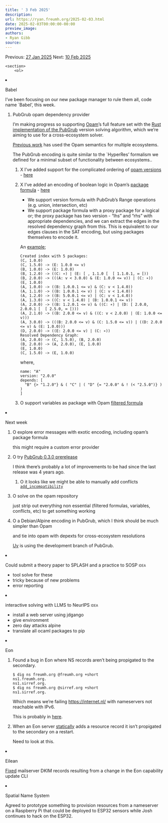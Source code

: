 ```yaml
---
title: ' 3 Feb 2025'
description:
url: https://ryan.freumh.org/2025-02-03.html
date: 2025-02-03T00:00:00-00:00
preview_image:
authors:
- Ryan Gibb
source:
---
```


<article>
    <div class="container">
        <span>  Previous: <a href="https://ryan.freumh.org/2025-01-27.html">27 Jan 2025</a>  </span>
        <span>  Next: <a href="https://ryan.freumh.org/2025-02-10.html">10 Feb 2025</a>  </span>
    </div>
    
    <section>
        <ol>
<li><p><span>Babel</span></p>
<p><span>I’ve been focusing on our new package manager to
rule them all, code name `Babel’, this week.</span></p>
<ol>
<li><p><span>PubGrub opam dependency provider</span></p>
<p><span>I’m making progress so supporting <a href="https://opam.ocaml.org/">Opam</a>’s full feature set with the <a href="https://pubgrub-rs-guide.pages.dev/">Rust implementation of the
PubGrub</a> version solving algorithm, which we’re aiming to use for a
cross-ecosystem solver.</span></p>
<p><span><a href="https://github.com/RyanGibb/opam-giga-repository">Previous
work</a> has used the Opam semantics for multiple ecosystems.</span></p>
<p><span>The PubGrub encoding is quite similar to the
`HyperRes’ formalism we defined for a minimal subset of functionality
between ecosystems..</span></p>
<ol>
<li><p><span><span class="done DONE">X</span> I’ve added
support for the complicated ordering of <a href="https://opam.ocaml.org/doc/Manual.html#Version-ordering">opam
versions</a> - <a href="https://github.com/RyanGibb/pubgrub-opam/commit/7f941e30f5b6ea11c201e667c2aee6984606bb26">here</a></span></p></li>
<li><p><span><span class="done DONE">X</span> I’ve added an
encoding of boolean logic in Opam’s <a href="https://opam.ocaml.org/doc/Manual.html#Package-Formulas">package
formula</a> - <a href="https://github.com/RyanGibb/pubgrub-opam/commit/63f12dd256fac440d0c69a079c324855cbee224c">here</a></span></p>
<ul>
<li>We support version formula with PubGrub’s Range operations (e.g.
union, intersection, etc)</li>
<li>We support package formula with a proxy package for a logical or;
the proxy package has two version - “lhs” and “rhs” with appropriate
dependencies, and we can extract the edges in the resolved dependency
graph from this. This is equivalent to our edges clauses in the SAT
encoding, but using packages themselves to encode it.</li>
</ul>
<p><span>An <a href="https://github.com/RyanGibb/pubgrub-opam/tree/main/package-formula-repo">example</a>;</span></p>
<pre class="example"><code>Created index with 5 packages:
(C, 1.0.0)
(C, 1.5.0) -&gt; (E: 1.0.0 &lt;= v)
(B, 1.0.0) -&gt; (E: 1.0.0)
(B, 1.2.0) -&gt; ((C: ∗) | (E: [ , 1.1.0 [  [ 1.1.0.1, ∞ [))
(B, 2.0.0) -&gt; (((A: v &lt; 3.0.0) &amp; (E: 1.0.0 &lt;= v)) | (C: ∗))
(E, 1.0.0)
(A, 1.0.0) -&gt; ((B: 1.0.0.1 &lt;= v) &amp; (C: v &lt; 1.4.0))
(A, 1.1.0) -&gt; ((B: 1.0.0.1 &lt;= v) | (C: v &lt; 1.4.0))
(A, 1.2.0) -&gt; ((B: 5.0.0.1 &lt;= v) | (C: v &lt; 1.4.0))
(A, 1.3.0) -&gt; ((C: v &lt; 1.4.0) | (B: 1.0.0.1 &lt;= v))
(A, 2.0.0) -&gt; ((B: 1.2.0.1 &lt;= v) &amp; ((C: ∗) | (D: [ 2.0.0, 2.0.0.1 [  [ 2.5.0, ∞ [)))
(A, 2.1.0) -&gt; ((B: 2.0.0 &lt;= v) &amp; ((C: v &lt; 2.0.0) | (E: 1.0.0 &lt;= v)))
(A, 3.0.0) -&gt; (((B: 2.0.0 &lt;= v) &amp; (C: 1.5.0 &lt;= v)) | ((D: 2.0.0 &lt;= v) &amp; (E: 1.0.0)))
(D, 2.0.0) -&gt; ((E: 2.0.0 &lt;= v) | (C: ∗))
Resolved Dependency Graph:
(A, 2.0.0) -&gt; (C, 1.5.0), (B, 2.0.0)
(B, 2.0.0) -&gt; (A, 2.0.0), (E, 1.0.0)
(E, 1.0.0)
(C, 1.5.0) -&gt; (E, 1.0.0)
</code></pre>
<p><span>where,</span></p>
<pre class="example"><code>name: "A"
version: "2.0.0"
depends: [
  "B" {&gt; "1.2.0"} &amp; ( "C" | ( "D" {= "2.0.0" &amp; ! (&lt; "2.5.0")} ) )
]
</code></pre></li>
<li><p><span><span class="todo TODO">O</span> support
variables as package with Opam <a href="https://opam.ocaml.org/doc/Manual.html#Filtered-package-formulas">filtered
formula</a></span></p></li>
</ol></li>
</ol></li>
<li><p><span>Next week</span></p>
<ol>
<li><p><span><span class="todo TODO">O</span> explore error
messages with exotic encoding, including opam’s package
formula</span></p>
<p><span>this might require a custom error
provider</span></p></li>
<li><p><span><span class="todo TODO">O</span> try <a href="https://crates.io/crates/pubgrub/0.3.0-alpha.1">PubGrub 0.3.0
prerelease</a></span></p>
<p><span>I think there’s probably a lot of improvements to
be had since the last release was 4 years ago.</span></p>
<ol>
<li><p><span><span class="todo TODO">O</span> it looks like
we might be able to manually add conflicts <a href="https://github.com/pubgrub-rs/pubgrub/blob/23357967c6473b358ffb7c0092e9c3fc4e4c972b/src/internal/core.rs#L94"><code class="verbatim">add_incompatibility</code></a></span></p></li>
</ol></li>
<li><p><span><span class="todo TODO">O</span> solve on the
opam repository</span></p>
<p><span>just strip out everything non essential (filtered
formulas, variables, conflicts, etc) to get something
working</span></p></li>
<li><p><span><span class="todo TODO">O</span> a
Debian/Alpine encoding in PubGrub, which I think should be much simpler
than Opam</span></p>
<p><span>and tie into opam with depexts for cross-ecosystem
resolutions</span></p>
<p><span><a href="https://github.com/astral-sh/uv">Uv</a>
is using the development branch of PubGrub.</span></p></li>
</ol></li>
<li><p><span>Could submit a theory paper to SPLASH and a
practice to SOSP <span class="tag" data-tag-name="idea"><span class="smallcaps">idea</span></span></span></p>
<ul>
<li>tool solve for these</li>
<li>tricky because of new problems</li>
<li>error reporting</li>
</ul></li>
<li><p><span>interactive solving with LLMS to NeurIPS <span class="tag" data-tag-name="idea"><span class="smallcaps">idea</span></span></span></p>
<ul>
<li>install a web server using jdgango</li>
<li>give environment</li>
<li>zero day attacks alpine</li>
<li>translate all ocaml packages to pip</li>
</ul></li>
<li><p><span>Eon</span></p>
<ol>
<li><p><span>Found a bug in Eon where NS records aren’t
being propigated to the secondary.</span></p>
<pre class="example"><code>$ dig ns freumh.org @freumh.org +short
ns1.freumh.org.
ns1.sirref.org.
$ dig ns freumh.org @sirref.org +short
ns1.sirref.org.
</code></pre>
<p><span>Which means we’re failing <a href="https://internet.nl/">https://internet.nl/</a> with nameservers
not reachable with IPv6.</span></p>
<p><span>This is probably in <a href="https://github.com/RyanGibb/eon/blob/5a56fd3173a3f123d99cb674cb28c133e0cfc263/lib/cap/primary.ml#L136">here</a>.</span></p></li>
<li><p><span>When an Eon server <u>statically</u> adds a
resource record it isn’t propigated to the secondary on a
restart.</span></p>
<p><span>Need to look at this.</span></p></li>
</ol></li>
<li><p><span>Eilean</span></p>
<p><span><a href="https://github.com/RyanGibb/eilean-nix/commit/5a8727fea2b7099eacfa9f275bf1ee915e0a1044">Fixed</a>
mailserver DKIM records resulting from a change in the Eon capability
update CLI</span></p></li>
<li><p><span>Spatial Name System</span></p>
<p><span>Agreed to prototype something to provision
resources from a nameserver on a Raspberry Pi that could be deployed to
ESP32 sensors while Josh continues to hack on the ESP32.</span></p></li>
</ol>
    </section>
</article>

